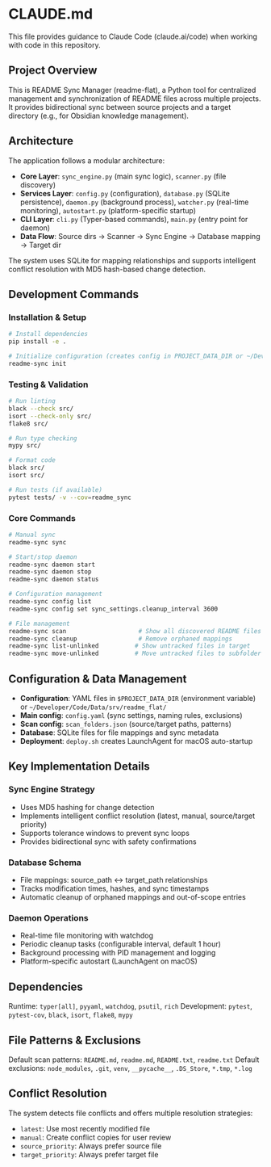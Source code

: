 # CLAUDE.md

This file provides guidance to Claude Code (claude.ai/code) when working with code in this repository.

## Project Overview

This is README Sync Manager (readme-flat), a Python tool for centralized management and synchronization of README files across multiple projects. It provides bidirectional sync between source projects and a target directory (e.g., for Obsidian knowledge management).

## Architecture

The application follows a modular architecture:

- **Core Layer**: `sync_engine.py` (main sync logic), `scanner.py` (file discovery)
- **Services Layer**: `config.py` (configuration), `database.py` (SQLite persistence), `daemon.py` (background process), `watcher.py` (real-time monitoring), `autostart.py` (platform-specific startup)
- **CLI Layer**: `cli.py` (Typer-based commands), `main.py` (entry point for daemon)
- **Data Flow**: Source dirs → Scanner → Sync Engine → Database mapping → Target dir

The system uses SQLite for mapping relationships and supports intelligent conflict resolution with MD5 hash-based change detection.

## Development Commands

### Installation & Setup
```bash
# Install dependencies
pip install -e .

# Initialize configuration (creates config in PROJECT_DATA_DIR or ~/Developer/Code/Data/srv/readme_flat)
readme-sync init
```

### Testing & Validation
```bash
# Run linting
black --check src/
isort --check-only src/
flake8 src/

# Run type checking
mypy src/

# Format code
black src/
isort src/

# Run tests (if available)
pytest tests/ -v --cov=readme_sync
```

### Core Commands
```bash
# Manual sync
readme-sync sync

# Start/stop daemon
readme-sync daemon start
readme-sync daemon stop
readme-sync daemon status

# Configuration management
readme-sync config list
readme-sync config set sync_settings.cleanup_interval 3600

# File management
readme-sync scan                    # Show all discovered README files
readme-sync cleanup                 # Remove orphaned mappings
readme-sync list-unlinked          # Show untracked files in target
readme-sync move-unlinked          # Move untracked files to subfolder
```

## Configuration & Data Management

- **Configuration**: YAML files in `$PROJECT_DATA_DIR` (environment variable) or `~/Developer/Code/Data/srv/readme_flat/`
- **Main config**: `config.yaml` (sync settings, naming rules, exclusions)
- **Scan config**: `scan_folders.json` (source/target paths, patterns)
- **Database**: SQLite files for file mappings and sync metadata
- **Deployment**: `deploy.sh` creates LaunchAgent for macOS auto-startup

## Key Implementation Details

### Sync Engine Strategy
- Uses MD5 hashing for change detection
- Implements intelligent conflict resolution (latest, manual, source/target priority)
- Supports tolerance windows to prevent sync loops
- Provides bidirectional sync with safety confirmations

### Database Schema
- File mappings: source_path ↔ target_path relationships
- Tracks modification times, hashes, and sync timestamps
- Automatic cleanup of orphaned mappings and out-of-scope entries

### Daemon Operations
- Real-time file monitoring with watchdog
- Periodic cleanup tasks (configurable interval, default 1 hour)
- Background processing with PID management and logging
- Platform-specific autostart (LaunchAgent on macOS)

## Dependencies

Runtime: `typer[all]`, `pyyaml`, `watchdog`, `psutil`, `rich`
Development: `pytest`, `pytest-cov`, `black`, `isort`, `flake8`, `mypy`

## File Patterns & Exclusions

Default scan patterns: `README.md`, `readme.md`, `README.txt`, `readme.txt`
Default exclusions: `node_modules`, `.git`, `venv`, `__pycache__`, `.DS_Store`, `*.tmp`, `*.log`

## Conflict Resolution

The system detects file conflicts and offers multiple resolution strategies:
- `latest`: Use most recently modified file
- `manual`: Create conflict copies for user review
- `source_priority`: Always prefer source file
- `target_priority`: Always prefer target file